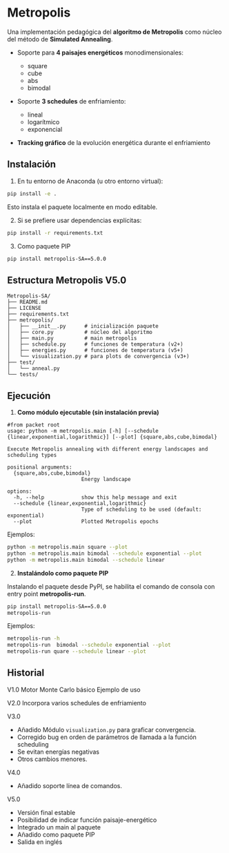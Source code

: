 # Metropolis

Una implementación pedagógica del **algoritmo de Metropolis** como núcleo del método de **Simulated Annealing**.

- Soporte para **4 paisajes energéticos** monodimensionales:

    - square
    - cube
    - abs
    - bimodal

- Soporte **3 schedules** de enfriamiento:

    - lineal
    - logarítmico
    - exponencial

- **Tracking gráfico** de la evolución energética durante el enfriamiento

## Instalación

1. En tu entorno de Anaconda (u otro entorno virtual):

```bash
pip install -e .
```
Esto instala el paquete localmente en modo editable.

2. Si se prefiere usar dependencias explícitas:

```bash
pip install -r requirements.txt
```

3. Como paquete PIP

```bash
pip install metropolis-SA==5.0.0
```

## Estructura Metropolis V5.0

```text
Metropolis-SA/
├── README.md
├── LICENSE
├── requirements.txt
├── metropolis/
│   ├── __init__.py      # inicialización paquete
│   ├── core.py          # núcleo del algoritmo
│   ├── main.py          # main metropolis
│   ├── schedule.py      # funciones de temperatura (v2+)
│   ├── energies.py      # funciones de temperatura (v5+)
│   └── visualization.py # para plots de convergencia (v3+)
├── test/
│   └── anneal.py
└── tests/
``` 

## Ejecución

1. **Como módulo ejecutable (sin instalación previa)**

```
#from packet root
usage: python -m metropolis.main [-h] [--schedule {linear,exponential,logarithmic}] [--plot] {square,abs,cube,bimodal}

Execute Metropolis annealing with different energy landscapes and scheduling types

positional arguments:
  {square,abs,cube,bimodal}
                        Energy landscape

options:
  -h, --help            show this help message and exit
  --schedule {linear,exponential,logarithmic}
                        Type of scheduling to be used (default: exponential)
  --plot                Plotted Metropolis epochs

```

Ejemplos:

```bash
python -m metropolis.main square --plot
python -m metropolis.main bimodal --schedule exponential --plot
python -m metropolis.main bimodal --schedule linear
```

2. **Instalándolo como paquete PIP**

Instalando el paquete desde PyPI, se habilita el comando de consola con entry point **metropolis-run**.

```bash
pip install metropolis-SA==5.0.0
metropolis-run 
```
   
Ejemplos:

```bash
metropolis-run -h 
metropolis-run  bimodal --schedule exponential --plot
metropolis-run quare --schedule linear --plot
```

## Historial

V1.0
Motor Monte Carlo básico
Ejemplo de uso

V2.0
Incorpora varios schedules  de enfriamiento

V3.0
- Añadido Módulo `visualization.py` para graficar convergencia.
- Corregido bug en orden de parámetros de llamada a la función scheduling
- Se evitan energías negativas
- Otros cambios menores.

V4.0
- Añadido soporte línea de comandos.

V5.0
- Versión final estable
- Posibilidad de indicar función paisaje-energético
- Integrado un main al paquete
- Añadido como paquete PIP 
- Salida en inglés
